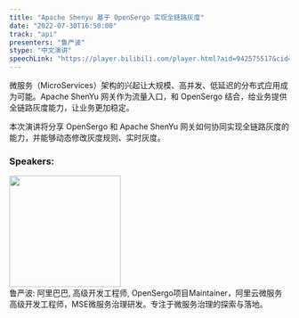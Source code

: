 ```yaml
---
title: "Apache Shenyu 基于 OpenSergo 实现全链路灰度"
date: "2022-07-30T16:50:00"
track: "api"
presenters: "鲁严波"
stype: "中文演讲"
speechLink: "https://player.bilibili.com/player.html?aid=942575517&cid=817760221&page=1"
---
```

微服务（MicroServices）架构的兴起让大规模、高并发、低延迟的分布式应用成为可能。Apache ShenYu 网关作为流量入口，和 OpenSergo 结合，给业务提供全链路灰度能力，让业务更加稳定。

本次演讲将分享 OpenSergo 和 Apache ShenYu 网关如何协同实现全链路灰度的能力，并能够动态修改灰度规则、实时灰度。

 ### Speakers: 
 <img src="images/speaker/1179.png" width="200" /><br>鲁严波: 阿里巴巴, 高级开发工程师, OpenSergo项目Maintainer，阿里云微服务高级开发工程师，MSE微服务治理研发。专注于微服务治理的探索与落地。

 